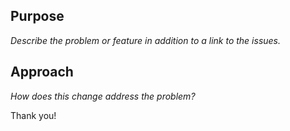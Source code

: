## Purpose
_Describe the problem or feature in addition to a link to the issues._

## Approach
_How does this change address the problem?_

Thank you!
